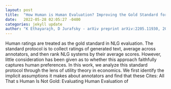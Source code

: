 ```yaml
---
layout: post
title:  "How Human is Human Evaluation? Improving the Gold Standard for NLG with Utility Theory"
date:   2022-05-28 02:05:27 -0400
categories: jekyll update
author: "K Ethayarajh, D Jurafsky - arXiv preprint arXiv:2205.11930, 2022"
---
```

Human ratings are treated as the gold standard in NLG evaluation. The standard protocol is to collect ratings of generated text, average across annotators, and then rank NLG systems by their average scores. However, little consideration has been given as to whether this approach faithfully captures human preferences. In this work, we analyze this standard protocol through the lens of utility theory in economics. We first identify the implicit assumptions it makes about annotators and find that these  Cites: All That s  Human Is Not Gold: Evaluating Human Evaluation of 